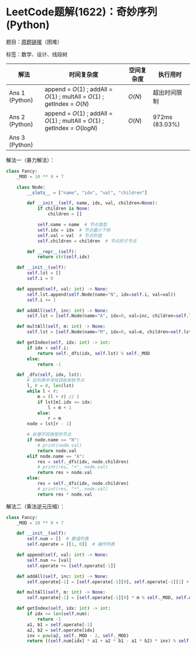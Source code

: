 # LeetCode题解(1622)：奇妙序列(Python)

题目：[原题链接](https://leetcode-cn.com/problems/fancy-sequence/)（困难）

标签：数学、设计、线段树

| 解法           | 时间复杂度                                                   | 空间复杂度 | 执行用时       |
| -------------- | ------------------------------------------------------------ | ---------- | -------------- |
| Ans 1 (Python) | append = $O(1)$ ; addAll = $O(1)$ ; multAll = $O(1)$ ; getIndex = $O(N)$ | $O(N)$     | 超出时间限制   |
| Ans 2 (Python) | append = $O(1)$ ; addAll = $O(1)$ ; multAll = $O(1)$ ; getIndex = $O(logN)$ | $O(N)$     | 972ms (83.03%) |
| Ans 3 (Python) |                                                              |            |                |

解法一（暴力解法）：

```python
class Fancy:
    _MOD = 10 ** 9 + 7

    class Node:
        __slots__ = ["name", "idx", "val", "children"]

        def __init__(self, name, idx, val, children=None):
            if children is None:
                children = []

            self.name = name  # 节点类型
            self.idx = idx  # 节点最小下标
            self.val = val  # 节点的值
            self.children = children  # 节点的子节点

        def __repr__(self):
            return str(self.idx)

    def __init__(self):
        self.lst = []
        self.i = 0

    def append(self, val: int) -> None:
        self.lst.append(self.Node(name="N", idx=self.i, val=val))
        self.i += 1

    def addAll(self, inc: int) -> None:
        self.lst = [self.Node(name="A", idx=0, val=inc, children=self.lst)]

    def multAll(self, m: int) -> None:
        self.lst = [self.Node(name="M", idx=0, val=m, children=self.lst)]

    def getIndex(self, idx: int) -> int:
        if idx < self.i:
            return self._dfs(idx, self.lst) % self._MOD
        else:
            return -1

    def _dfs(self, idx, lst):
        # 在列表中寻找目标坐标节点
        l, r = 0, len(lst)
        while l < r:
            m = (l + r) // 2
            if lst[m].idx <= idx:
                l = m + 1
            else:
                r = m
        node = lst[r - 1]

        # 处理不同类型的节点
        if node.name == "N":
            # print(node.val)
            return node.val
        elif node.name == "A":
            res = self._dfs(idx, node.children)
            # print(res, "+", node.val)
            return res + node.val
        else:
            res = self._dfs(idx, node.children)
            # print(res, "*", node.val)
            return res * node.val
```

解法二（乘法逆元压缩）：

```python
class Fancy:
    _MOD = 10 ** 9 + 7

    def __init__(self):
        self.num = []  # 数值列表
        self.operate = [[1, 0]]  # 操作列表

    def append(self, val: int) -> None:
        self.num += [val]
        self.operate += [self.operate[-1]]

    def addAll(self, inc: int) -> None:
        self.operate[-1] = [self.operate[-1][0], self.operate[-1][1] + inc]

    def multAll(self, m: int) -> None:
        self.operate[-1] = [self.operate[-1][0] * m % self._MOD, self.operate[-1][1] * m % self._MOD]

    def getIndex(self, idx: int) -> int:
        if idx >= len(self.num):
            return -1
        a1, b1 = self.operate[-1]
        a2, b2 = self.operate[idx]
        inv = pow(a2, self._MOD - 2, self._MOD)
        return ((self.num[idx] * a1 + a2 * b1 - a1 * b2) * inv) % self._MOD
```